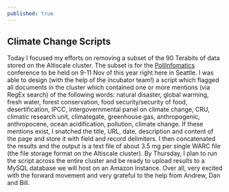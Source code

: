 ```yaml
---
published: true
---
```


## Climate Change Scripts

Today I focused my efforts on removing a subset of the 90 Terabits of data stored on the Altiscale cluster. The subset is for the [PoliInfomatics](http://poliinformatics.org/) conference to be held on 9-11 Nov of this year right here in Seattle. I was able to design (with the help of the incubator team!) a script which flagged all documents in the cluster which contained one or more mentions (via RegEx search) of the following words: natural disaster, global warming, fresh water, forest conservation, food security/security of food, desertification, IPCC, intergovernmental panel on climate change, CRU, climatic research unit, climategate, greenhouse gas, anthropogenic, anthropocene, ocean acidification, pollution, climate change. If these mentions exist, I snatched the title, URL, date, description and content of the page and store it with field and record delimiters. I then concatenated the results and the output is a text file of about 3.5 mg per single WARC file (the file storage format on the Altiscale cluster). By Thursday, I plan to run the script across the entire cluster and be ready to upload results to a MySQL database we will host on an Amazon Instance. Over all, very excited with the forward movement and very grateful to the help from Andrew, Dan and Bill.